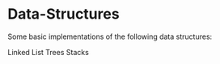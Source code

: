 # Data-Structures

Some basic implementations of the following data structures:
 
 Linked List
 Trees
 Stacks
 
